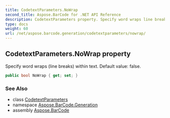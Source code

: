 ```yaml
---
title: CodetextParameters.NoWrap
second_title: Aspose.BarCode for .NET API Reference
description: CodetextParameters property. Specify word wraps line breaks within text. Default value false
type: docs
weight: 60
url: /net/aspose.barcode.generation/codetextparameters/nowrap/
---
```

## CodetextParameters.NoWrap property

Specify word wraps (line breaks) within text. Default value: false.

```csharp
public bool NoWrap { get; set; }
```

### See Also

* class [CodetextParameters](../)
* namespace [Aspose.BarCode.Generation](../../../aspose.barcode.generation/)
* assembly [Aspose.BarCode](../../../)


